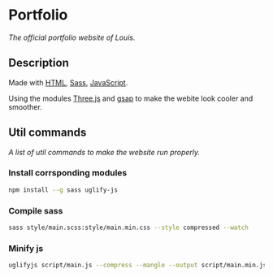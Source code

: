 # Portfolio

_The official portfolio website of Louis._

## Description

Made with [HTML](https://en.wikipedia.org/wiki/HTML), [Sass](https://sass-lang.com/), [JavaScript](https://en.wikipedia.org/wiki/JavaScript).

Using the modules [Three.js](https://threejs.org/) and [gsap](https://greensock.com/gsap/) to make the webite look cooler and smoother.

## Util commands

_A list of util commands to make the website run properly._

### Install corrsponding modules

```bash
npm install --g sass uglify-js
```

### Compile sass

```bash
sass style/main.scss:style/main.min.css --style compressed --watch
```

### Minify js

```bash
uglifyjs script/main.js --compress --mangle --output script/main.min.js
```
